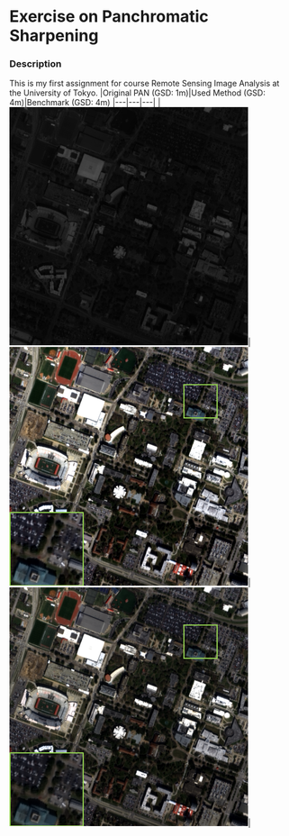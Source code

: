 # Exercise on Panchromatic Sharpening
### Description
This is my first assignment for course Remote Sensing Image Analysis at the University of Tokyo.
|Original PAN (GSD: 1m)|Used Method (GSD: 4m)|Benchmark (GSD: 4m)
|---|---|---|
|![overview](PAN.png)|![overview](Method.png)|![overview](Benchmark.png)|
